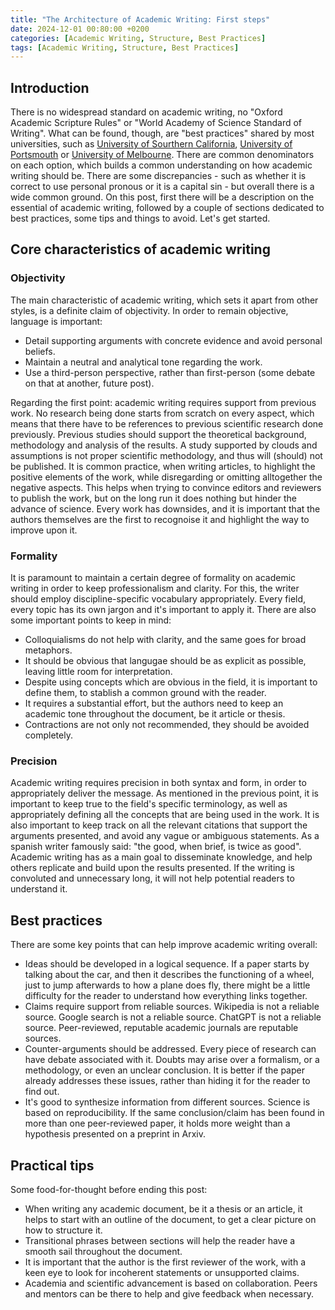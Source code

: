 ```yaml
---
title: "The Architecture of Academic Writing: First steps"
date: 2024-12-01 00:80:00 +0200
categories: [Academic Writing, Structure, Best Practices]
tags: [Academic Writing, Structure, Best Practices]
---
```


## Introduction
There is no widespread standard on academic writing, no "Oxford Academic Scripture Rules" or "World Academy of Science Standard of Writing". What can be found, though, are "best practices" shared by most universities, such as [University of Sourthern California](https://libguides.usc.edu/writingguide/academicwriting), [University of Portsmouth](https://myport.port.ac.uk/study-skills/written-assignments/academic-writing-style) or [University of Melbourne](https://students.unimelb.edu.au/academic-skills/resources/reading,-writing-and-referencing/writing-effectively/academic-style). There are common denominators on each option, which builds a common understanding on how academic writing should be. There are some discrepancies - such as whether it is correct to use personal pronous or it is a capital sin - but overall there is a wide common ground. On this post, first there will be a description on the essential of academic writing, followed by a couple of sections dedicated to best practices, some tips and things to avoid. Let's get started.

## Core characteristics of academic writing

### Objectivity
The main characteristic of academic writing, which sets it apart from other styles, is a definite claim of objectivity. In order to remain objective, language is important: 
- Detail supporting arguments with concrete evidence and avoid personal beliefs.
- Maintain a neutral and analytical tone regarding the work. 
- Use a third-person perspective, rather than first-person (some debate on that at another, future post).

Regarding the first point: academic writing requires support from previous work. No research being done starts from scratch on every aspect, which means that there have to be references to previous scientific research done previously. Previous studies should support the theoretical background, methodology and analysis of the results. A study supported by clouds and assumptions is not proper scientific methodology, and thus will (should) not be published.
It is common practice, when writing articles, to highlight the positive elements of the work, while disregarding or omitting alltogether the negative aspects. This helps when trying to convince editors and reviewers to publish the work, but on the long run it does nothing but hinder the advance of science. Every work has downsides, and it is important that the authors themselves are the first to recognoise it and highlight the way to improve upon it.

### Formality
It is paramount to maintain a certain degree of formality on academic writing in order to keep professionalism and clarity. For this, the writer should employ discipline-specific vocabulary appropriately. Every field, every topic has its own jargon and it's important to apply it. There are also some important points to keep in mind:
- Colloquialisms do not help with clarity, and the same goes for broad metaphors. 
- It should be obvious that langugae should be as explicit as possible, leaving little room for interpretation.
- Despite using concepts which are obvious in the field, it is important to define them, to stablish a common ground with the reader. 
- It requires a substantial effort, but the authors need to keep an academic tone throughout the document, be it article or thesis.
- Contractions are not only not recommended, they should be avoided completely. 

### Precision
Academic writing requires precision in both syntax and form, in order to appropriately deliver the message. As mentioned in the previous point, it is important to keep true to the field's specific terminology, as well as appropriately defining all the concepts that are being used in the work. It is also important to keep track on all the relevant citations that support the arguments presented, and avoid any vague or ambiguous statements. 
As a spanish writer famously said: "the good, when brief, is twice as good". Academic writing has as a main goal to disseminate knowledge, and help others replicate and build upon the results presented. If the writing is convoluted and unnecessary long, it will not help potential readers to understand it.

## Best practices
There are some key points that can help improve academic writing overall: 
- Ideas should be developed in a logical sequence.
    If a paper starts by talking about the car, and then it describes the functioning of a wheel, just to jump afterwards to how a plane does fly, there might be a little difficulty for the reader to understand how everything links together.
- Claims require support from reliable sources.
    Wikipedia is not a reliable source. Google search is not a reliable source. ChatGPT is not a reliable source. Peer-reviewed, reputable academic journals are reputable sources.
- Counter-arguments should be addressed.
    Every piece of research can have debate associated with it. Doubts may arise over a formalism, or a methodology, or even an unclear conclusion. It is better if the paper already addresses these issues, rather than hiding it for the reader to find out.
- It's good to synthesize information from different sources.
    Science is based on reproducibility. If the same conclusion/claim has been found in more than one peer-reviewed paper, it holds more weight than a hypothesis presented on a preprint in Arxiv.

## Practical tips
Some food-for-thought before ending this post: 
- When writing any academic document, be it a thesis or an article, it helps to start with an outline of the document, to get a clear picture on how to structure it.
- Transitional phrases between sections will help the reader have a smooth sail throughout the document. 
- It is important that the author is the first reviewer of the work, with a keen eye to look for incoherent statements or unsupported claims.
- Academia and scientific advancement is based on collaboration. Peers and mentors can be there to help and give feedback when necessary.
